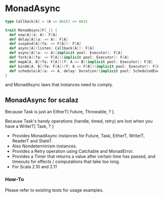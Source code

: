 # MonadAsync

```scala
type Callback[A] = (A => Unit) => Unit

trait MonadAsync[F[_]] {
  def now[A](a: A): F[A]
  def delay[A](a: => A): F[A]
  def suspend[A](fa: => F[A]): F[A]
  def async[A](listen: Callback[A]): F[A]
  def async[A](a: => A)(implicit pool: Executor): F[A]
  def fork[A](fa: => F[A])(implicit pool: Executor): F[A]
  def mapA[A, B](fa: F[A])(f: A => B)(implicit pool: Executor): F[B]
  def bindA[A, B](fa: F[A])(f: A => F[B])(implicit pool: Executor): F[B]
  def schedule[A](a: => A, delay: Duration)(implicit pool: ScheduledExecutorService): F[A]
}

```

and MonadAsync laws that instances need to comply. 

## MonadAsync for scalaz

Because Task is just an EitherT[ Future, Throwable, ? ].

Because Task's handy operations (handle, timed, retry) are lost when you have a WriterT[ Task, ? ]

- Provides MonadAsync instances for Future, Task, EitherT, WriterT, ReaderT and StateT.
- Also Nondeterminism instances.
- Provides a Retry operation using Catchable and MonadError.
- Provides a Timer that returns a value after certain time has passed, and timeouts for effects / computations that take too long.
- For Scala 2.10 and 2.11

### How-To

Please refer to existing tests for usage examples.
